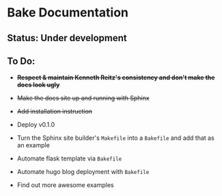 # Bake Documentation

## Status: Under development
## To Do:
* ~~**Respect & maintain Kenneth Reitz's consistency and don't make the docs look ugly**~~

* ~~Make the docs site up and running with Sphinx~~
* ~~Add installation instruction~~
* Deploy v0.1.0
* Turn the Sphinx site builder's `Makefile` into a `Bakefile` and add that as an example
* Automate flask template via `Bakefile`
* Automate hugo blog deployment with `Bakefile`
* Find out more awesome examples
